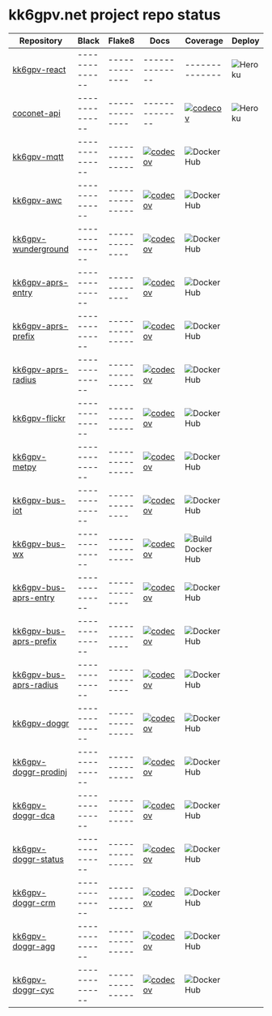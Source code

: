 # kk6gpv.net project repo status

| Repository                                                                   | Black          | Flake8          | Docs | Coverage                                                                                                                                                 | Deploy                                                                                             |
| ---------------------------------------------------------------------------- | -------------- | --------------- | -------------------------------------------------------------------------------------------------------------------------------------------------------- | -------------------------------------------------------------------------------------------------- | --|
| [kk6gpv-react](https://github.com/areed145/kk6gpv-react)                     | -------------- | --------------  | --------------  | --------------                                                                                                                                       | ![Heroku](https://github.com/areed145/kk6gpv-react/workflows/Heroku/badge.svg)                     |
| [coconet-api](https://github.com/areed145/coconet-api)                       | -------------- | --------------  | -------------- | [![codecov](https://codecov.io/gh/areed145/coconet-api/branch/master/graph/badge.svg)](https://codecov.io/gh/areed145/coconet-api)                       | ![Heroku](https://github.com/areed145/coconet-api/workflows/Heroku/badge.svg)                      |
| [kk6gpv-mqtt](https://github.com/areed145/kk6gpv-mqtt)                       | -------------- | --------------- | [![codecov](https://codecov.io/gh/areed145/kk6gpv-mqtt/branch/master/graph/badge.svg)](https://codecov.io/gh/areed145/kk6gpv-mqtt)                       | ![Docker Hub](https://github.com/areed145/kk6gpv-mqtt/workflows/Docker%20Hub/badge.svg)            |
| [kk6gpv-awc](https://github.com/areed145/kk6gpv-awc)                         | -------------- | --------------- | [![codecov](https://codecov.io/gh/areed145/kk6gpv-awc/branch/master/graph/badge.svg)](https://codecov.io/gh/areed145/kk6gpv-awc)                         | ![Docker Hub](https://github.com/areed145/kk6gpv-awc/workflows/Docker%20Hub/badge.svg)             |
| [kk6gpv-wunderground](https://github.com/areed145/kk6gpv-wunderground)       | -------------- | --------------  | [![codecov](https://codecov.io/gh/areed145/kk6gpv-wunderground/branch/master/graph/badge.svg)](https://codecov.io/gh/areed145/kk6gpv-wunderground)       | ![Docker Hub](https://github.com/areed145/kk6gpv-wunderground/workflows/Docker%20Hub/badge.svg)    |
| [kk6gpv-aprs-entry](https://github.com/areed145/kk6gpv-aprs-entry)           | -------------- | --------------  | [![codecov](https://codecov.io/gh/areed145/kk6gpv-aprs-entry/branch/master/graph/badge.svg)](https://codecov.io/gh/areed145/kk6gpv-aprs-entry)           | ![Docker Hub](https://github.com/areed145/kk6gpv-aprs-entry/workflows/Docker%20Hub/badge.svg)      |
| [kk6gpv-aprs-prefix](https://github.com/areed145/kk6gpv-aprs-prefix)         | -------------- | --------------- | [![codecov](https://codecov.io/gh/areed145/kk6gpv-aprs-prefix/branch/master/graph/badge.svg)](https://codecov.io/gh/areed145/kk6gpv-aprs-prefix)         | ![Docker Hub](https://github.com/areed145/kk6gpv-aprs-prefix/workflows/Docker%20Hub/badge.svg)     |
| [kk6gpv-aprs-radius](https://github.com/areed145/kk6gpv-aprs-radius)         | -------------- | --------------- | [![codecov](https://codecov.io/gh/areed145/kk6gpv-aprs-radius/branch/master/graph/badge.svg)](https://codecov.io/gh/areed145/kk6gpv-aprs-radius)         | ![Docker Hub](https://github.com/areed145/kk6gpv-aprs-radius/workflows/Docker%20Hub/badge.svg)     |
| [kk6gpv-flickr](https://github.com/areed145/kk6gpv-flickr)                   | -------------- | --------------- | [![codecov](https://codecov.io/gh/areed145/kk6gpv-flickr/branch/master/graph/badge.svg)](https://codecov.io/gh/areed145/kk6gpv-flickr)                   | ![Docker Hub](https://github.com/areed145/kk6gpv-flickr/workflows/Docker%20Hub/badge.svg)          |
| [kk6gpv-metpy](https://github.com/areed145/kk6gpv-metpy)                     | -------------- | --------------- | [![codecov](https://codecov.io/gh/areed145/kk6gpv-metpy/branch/master/graph/badge.svg)](https://codecov.io/gh/areed145/kk6gpv-metpy)                     | ![Docker Hub](https://github.com/areed145/kk6gpv-metpy/workflows/Docker%20Hub/badge.svg)           |
| [kk6gpv-bus-iot](https://github.com/areed145/kk6gpv-bus-iot)                 | -------------- | --------------  | [![codecov](https://codecov.io/gh/areed145/kk6gpv-bus-iot/branch/master/graph/badge.svg)](https://codecov.io/gh/areed145/kk6gpv-bus-iot)                 | ![Docker Hub](https://github.com/areed145/kk6gpv-bus-iot/workflows/Docker%20Hub/badge.svg)         |
| [kk6gpv-bus-wx](https://github.com/areed145/kk6gpv-bus-wx)                   | -------------- | --------------- | [![codecov](https://codecov.io/gh/areed145/kk6gpv-bus-wx/branch/master/graph/badge.svg)](https://codecov.io/gh/areed145/kk6gpv-bus-wx)                   | ![Build Docker Hub](https://github.com/areed145/kk6gpv-bus-wx/workflows/Build%20Docker%20Hub/badge.svg)          |
| [kk6gpv-bus-aprs-entry](https://github.com/areed145/kk6gpv-bus-aprs-entry)   | -------------- | --------------  | [![codecov](https://codecov.io/gh/areed145/kk6gpv-bus-aprs-entry/branch/master/graph/badge.svg)](https://codecov.io/gh/areed145/kk6gpv-bus-aprs-entry)   | ![Docker Hub](https://github.com/areed145/kk6gpv-bus-aprs-entry/workflows/Docker%20Hub/badge.svg)  |
| [kk6gpv-bus-aprs-prefix](https://github.com/areed145/kk6gpv-bus-aprs-prefix) | -------------- | --------------  | [![codecov](https://codecov.io/gh/areed145/kk6gpv-bus-aprs-prefix/branch/master/graph/badge.svg)](https://codecov.io/gh/areed145/kk6gpv-bus-aprs-prefix) | ![Docker Hub](https://github.com/areed145/kk6gpv-bus-aprs-prefix/workflows/Docker%20Hub/badge.svg) |
| [kk6gpv-bus-aprs-radius](https://github.com/areed145/kk6gpv-bus-aprs-radius) | -------------- | --------------  | [![codecov](https://codecov.io/gh/areed145/kk6gpv-bus-aprs-radius/branch/master/graph/badge.svg)](https://codecov.io/gh/areed145/kk6gpv-bus-aprs-radius) | ![Docker Hub](https://github.com/areed145/kk6gpv-bus-aprs-radius/workflows/Docker%20Hub/badge.svg) |
| [kk6gpv-doggr](https://github.com/areed145/kk6gpv-doggr)                     | -------------- | --------------- | [![codecov](https://codecov.io/gh/earthlabs/kk6gpv-doggr/branch/master/graph/badge.svg)](https://codecov.io/gh/earthlabs/kk6gpv-doggr)                   | ![Docker Hub](https://github.com/areed145/kk6gpv-doggr/workflows/Docker%20Hub/badge.svg)           |
| [kk6gpv-doggr-prodinj](https://github.com/areed145/kk6gpv-doggr-prodinj)     | -------------- | --------------- | [![codecov](https://codecov.io/gh/earthlabs/kk6gpv-doggr-prodinj/branch/master/graph/badge.svg)](https://codecov.io/gh/earthlabs/kk6gpv-doggr-prodinj)   | ![Docker Hub](https://github.com/areed145/kk6gpv-doggr-prodinj/workflows/Docker%20Hub/badge.svg)   |
| [kk6gpv-doggr-dca](https://github.com/areed145/kk6gpv-doggr-dca)             | -------------- | --------------- | [![codecov](https://codecov.io/gh/earthlabs/kk6gpv-doggr-dca/branch/master/graph/badge.svg)](https://codecov.io/gh/earthlabs/kk6gpv-doggr-dca)           | ![Docker Hub](https://github.com/areed145/kk6gpv-doggr-dca/workflows/Docker%20Hub/badge.svg)       |
| [kk6gpv-doggr-status](https://github.com/areed145/kk6gpv-doggr-status)       | -------------- | --------------- | [![codecov](https://codecov.io/gh/earthlabs/kk6gpv-doggr-status/branch/master/graph/badge.svg)](https://codecov.io/gh/earthlabs/kk6gpv-doggr-status)     | ![Docker Hub](https://github.com/areed145/kk6gpv-doggr-status/workflows/Docker%20Hub/badge.svg)    |
| [kk6gpv-doggr-crm](https://github.com/areed145/kk6gpv-doggr-crm)             | -------------- | --------------- | [![codecov](https://codecov.io/gh/earthlabs/kk6gpv-doggr-crm/branch/master/graph/badge.svg)](https://codecov.io/gh/earthlabs/kk6gpv-doggr-crm)           | ![Docker Hub](https://github.com/areed145/kk6gpv-doggr-crm/workflows/Docker%20Hub/badge.svg)       |
| [kk6gpv-doggr-agg](https://github.com/areed145/kk6gpv-doggr-agg)             | -------------- | --------------- | [![codecov](https://codecov.io/gh/earthlabs/kk6gpv-doggr-agg/branch/master/graph/badge.svg)](https://codecov.io/gh/earthlabs/kk6gpv-doggr-agg)           | ![Docker Hub](https://github.com/areed145/kk6gpv-doggr-agg/workflows/Docker%20Hub/badge.svg)       |
| [kk6gpv-doggr-cyc](https://github.com/areed145/kk6gpv-doggr-cyc)             | -------------- | --------------- | [![codecov](https://codecov.io/gh/earthlabs/kk6gpv-doggr-cyc/branch/master/graph/badge.svg)](https://codecov.io/gh/earthlabs/kk6gpv-doggr-cyc)           | ![Docker Hub](https://github.com/areed145/kk6gpv-doggr-cyc/workflows/Docker%20Hub/badge.svg)       |
